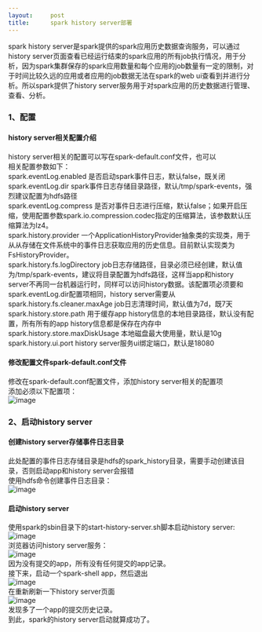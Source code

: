```yaml
---
layout:     post
title:      spark history server部署
---
```

<div id="article_content" class="article_content clearfix csdn-tracking-statistics" data-pid="blog" data-mod="popu_307" data-dsm="post">
								            <div id="content_views" class="markdown_views prism-atom-one-dark">
							<!-- flowchart 箭头图标 勿删 -->
							<svg xmlns="http://www.w3.org/2000/svg" style="display: none;"><path stroke-linecap="round" d="M5,0 0,2.5 5,5z" id="raphael-marker-block" style="-webkit-tap-highlight-color: rgba(0, 0, 0, 0);"></path></svg>
							<p>spark history server是spark提供的spark应用历史数据查询服务，可以通过history server页面查看已经运行结束的spark应用的所有job执行情况，用于分析，因为spark集群保存的spark应用数量和每个应用的job数量有一定的限制，对于时间比较久远的应用或者应用的job数据无法在spark的web ui查看到并进行分析。所以spark提供了history server服务用于对spark应用的历史数据进行管理、查看、分析。</p>

<h3 id="1配置">1、配置</h3>



<h4 id="history-server相关配置介绍">history server相关配置介绍</h4>

<p>history server相关的配置可以写在spark-default.conf文件，也可以 <br>
相关配置参数如下： <br>
spark.eventLog.enabled  是否启动spark事件日志，默认false，既关闭 <br>
spark.eventLog.dir  spark事件日志存储目录路径，默认/tmp/spark-events，强烈建议配置为hdfs路径 <br>
spark.eventLog.compress 是否对事件日志进行压缩，默认false；如果开启压缩，使用配置参数spark.io.compression.codec指定的压缩算法，该参数默认压缩算法为lz4。 <br>
spark.history.provider  一个ApplicationHistoryProvider抽象类的实现类，用于从从存储在文件系统中的事件日志获取应用的历史信息。目前默认实现类为FsHistoryProvider。 <br>
spark.history.fs.logDirectory job日志存储路径，目录必须已经创建，默认值为/tmp/spark-events，建议将目录配置为hdfs路径，这样当app和history server不再同一台机器运行时，同样可以访问history数据。该配置项必须要和spark.eventLog.dir配置项相同，history server需要从 <br>
spark.history.fs.cleaner.maxAge job日志清理时间，默认值为7d，既7天 <br>
spark.history.store.path 用于缓存app history信息的本地目录路径，默认没有配置，所有所有的app history信息都是保存在内存中 <br>
spark.history.store.maxDiskUsage 本地磁盘最大使用量，默认是10g <br>
spark.history.ui.port   history server服务ui绑定端口，默认是18080</p>



<h4 id="修改配置文件spark-defaultconf文件">修改配置文件spark-default.conf文件</h4>

<p>修改在spark-default.conf配置文件，添加history server相关的配置项 <br>
添加必须以下配置项： <br>
<img src="https://note.youdao.com/yws/api/personal/file/WEBfe3613cafa5021d1c05717a1e61145b6?method=download&amp;shareKey=4c4d0df6e3c0d578cf6546dca0f38ec3" alt="image" title=""></p>



<h3 id="2启动history-server">2、启动history server</h3>



<h4 id="创建history-server存储事件日志目录">创建history server存储事件日志目录</h4>

<p>此处配置的事件日志存储目录是hdfs的spark_history目录，需要手动创建该目录，否则启动app和history server会报错 <br>
使用hdfs命令创建事件日志目录： <br>
<img src="https://note.youdao.com/yws/api/personal/file/WEBad25e98e7b8de8d6b142fad2f151d71a?method=download&amp;shareKey=a0827163feb14319992b694ed68070ee" alt="image" title=""></p>



<h4 id="启动history-server">启动history server</h4>

<p>使用spark的sbin目录下的start-history-server.sh脚本启动history server: <br>
<img src="https://note.youdao.com/yws/api/personal/file/WEBb05e6d6209039d8f308d8bc23e998259?method=download&amp;shareKey=0d53aa16330c1f2e98dd999a4beec3df" alt="image" title=""> <br>
浏览器访问history server服务： <br>
<img src="https://note.youdao.com/yws/api/personal/file/WEB3e025d1a49ad2aadb6900030b7af4210?method=download&amp;shareKey=82b82ee3c3fb366e2f373f3f6aa135c2" alt="image" title=""> <br>
因为没有提交的app，所有没有任何提交的app记录。 <br>
接下来，启动一个spark-shell app，然后退出 <br>
<img src="https://note.youdao.com/yws/api/personal/file/WEB472f9782c825d9e83ac44c956c416cfa?method=download&amp;shareKey=e26febaf431c53e90601126ebce5c2b2" alt="image" title=""> <br>
在重新刷新一下history server页面 <br>
<img src="https://note.youdao.com/yws/api/personal/file/WEBf95f88b440768a1ec792115aca1f58be?method=download&amp;shareKey=fea78f87ebc3bec4395d1fb0a78b005f" alt="image" title=""> <br>
发现多了一个app的提交历史记录。 <br>
到此，spark的history server启动就算成功了。</p>            </div>
						<link href="https://csdnimg.cn/release/phoenix/mdeditor/markdown_views-9e5741c4b9.css" rel="stylesheet">
                </div>
